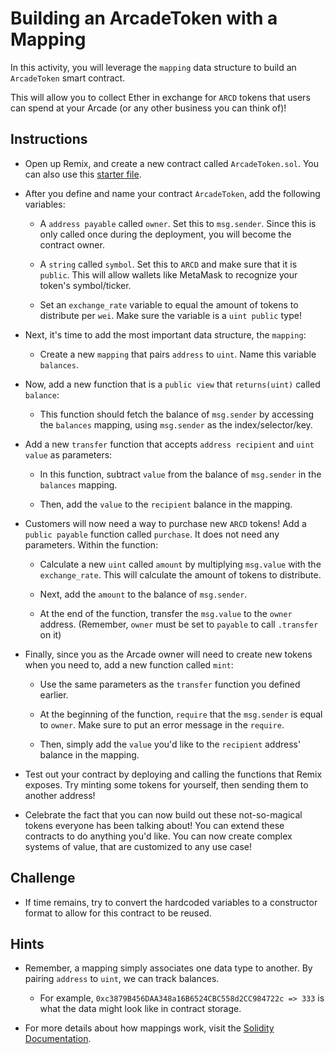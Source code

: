 # Building an ArcadeToken with a Mapping

In this activity, you will leverage the `mapping` data structure to build an `ArcadeToken` smart contract.

This will allow you to collect Ether in exchange for `ARCD` tokens that users can spend at your Arcade (or any other business you can think of)!

## Instructions

* Open up Remix, and create a new contract called `ArcadeToken.sol`. You can also use this [starter file](01-Lesson-Plans/21-Advanced-Solidity/1/Activities/06-Stu_ArcadeToken/Unsolved/ArcadeToken.sol).

* After you define and name your contract `ArcadeToken`, add the following variables:

  * A `address payable` called `owner`. Set this to `msg.sender`. Since this is only called once during the deployment, you will become the contract owner.

  * A `string` called `symbol`. Set this to `ARCD` and make sure that it is `public`. This will allow wallets like MetaMask to recognize your token's symbol/ticker.

  * Set an `exchange_rate` variable to equal the amount of tokens to distribute per `wei`. Make sure the variable is a `uint public` type!

* Next, it's time to add the most important data structure, the `mapping`:

  * Create a new `mapping` that pairs `address` to `uint`. Name this variable `balances`.

* Now, add a new function that is a `public view` that `returns(uint)` called `balance`:

  * This function should fetch the balance of `msg.sender` by accessing the `balances` mapping, using `msg.sender` as the index/selector/key.

* Add a new `transfer` function that accepts `address recipient` and `uint value` as parameters:

  * In this function, subtract `value` from the balance of `msg.sender` in the `balances` mapping.

  * Then, add the `value` to the `recipient` balance in the mapping.

* Customers will now need a way to purchase new `ARCD` tokens! Add a `public payable` function called `purchase`. It does not need any parameters. Within the function:

  * Calculate a new `uint` called `amount` by multiplying `msg.value` with the `exchange_rate`. This will calculate the amount of tokens to distribute.

  * Next, add the `amount` to the balance of `msg.sender`.

  * At the end of the function, transfer the `msg.value` to the `owner` address. (Remember, `owner` must be set to `payable` to call `.transfer` on it)

* Finally, since you as the Arcade owner will need to create new tokens when you need to, add a new function called `mint`:

  * Use the same parameters as the `transfer` function you defined earlier.

  * At the beginning of the function, `require` that the `msg.sender` is equal to `owner`. Make sure to put an error message in the `require`.

  * Then, simply add the `value` you'd like to the `recipient` address' balance in the mapping.

* Test out your contract by deploying and calling the functions that Remix exposes. Try minting some tokens for yourself, then sending them to another address!

* Celebrate the fact that you can now build out these not-so-magical tokens everyone has been talking about! You can extend these contracts to do anything you'd like. You can now create complex systems of value, that are customized to any use case!

## Challenge

* If time remains, try to convert the hardcoded variables to a constructor format to allow for this contract to be reused.

## Hints

* Remember, a mapping simply associates one data type to another. By pairing `address` to `uint`, we can track balances.

  * For example, `0xc3879B456DAA348a16B6524CBC558d2CC984722c => 333` is what the data might look like in contract storage.

* For more details about how mappings work, visit the [Solidity Documentation](https://solidity.readthedocs.io/en/v0.5.13/types.html#mapping-types).
